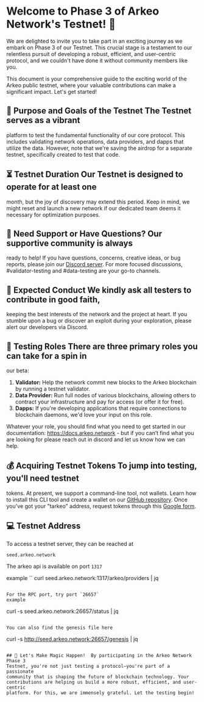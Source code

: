 # Welcome to Phase 3 of Arkeo Network's Testnet! 🚀

We are delighted to invite you to take part in an exciting journey as we
embark on Phase 3 of our Testnet. This crucial stage is a testament to our
relentless pursuit of developing a robust, efficient, and user-centric
protocol, and we couldn't have done it without community members like you. 

This document is your comprehensive guide to the exciting world of the Arkeo
public testnet, where your valuable contributions can make a significant
impact. Let's get started!

## 🎯 Purpose and Goals of the Testnet The Testnet serves as a vibrant
platform to test the fundamental functionality of our core protocol. This
includes validating network operations, data providers, and dapps that utilize
the data. However, note that we're saving the airdrop for a separate testnet,
specifically created to test that code. 

## ⏳ Testnet Duration Our Testnet is designed to operate for at least one
month, but the joy of discovery may extend this period. Keep in mind, we might
reset and launch a new network if our dedicated team deems it necessary for
optimization purposes.

## 🤔 Need Support or Have Questions?  Our supportive community is always
ready to help! If you have questions, concerns, creative ideas, or bug
reports, please join our [Discord server](https://discord.gg/wBcdVM53). For
more focused discussions, #validator-testing and #data-testing are your go-to
channels.

## 🤝 Expected Conduct We kindly ask all testers to contribute in good faith,
keeping the best interests of the network and the project at heart. If you
stumble upon a bug or discover an exploit during your exploration, please
alert our developers via Discord. 

## 🎩 Testing Roles There are three primary roles you can take for a spin in
our beta:

1. **Validator:** Help the network commit new blocks to the Arkeo blockchain
   by running a testnet validator.
2. **Data Provider:** Run full nodes of various blockchains, allowing others
   to contract your infrastructure and pay for access (or offer it for free).
3. **Dapps:** If you're developing applications that require connections to
   blockchain daemons, we'd love your input on this role.

Whatever your role, you should find what you need to get started in our
documentation: https://docs.arkeo.network - but if you can’t find what you are
looking for please reach out in discord and let us know how we can help.

## 💰 Acquiring Testnet Tokens To jump into testing, you'll need testnet
tokens. At present, we support a command-line tool, not wallets. Learn how to
install this CLI tool and create a wallet on our [GitHub
repository](https://github.com/arkeonetwork/arkeo#arkeo-binary). Once you've
got your "tarkeo" address, request tokens through this [Google
form](https://forms.gle/aM6sc73qtxenRxf37).

## 💻 Testnet Address
To access a testnet server, they can be reached at
```
seed.arkeo.network
```

The arkeo api is available on port `1317`

example
``
curl seed.arkeo.network:1317/arkeo/providers | jq
```

For the RPC port, try port `26657`
example
```
curl -s seed.arkeo.network:26657/status | jq
```

You can also find the genesis file here
```
curl -s http://seed.arkeo.network:26657/genesis | jq
```

## 🎉 Let's Make Magic Happen!  By participating in the Arkeo Network Phase 3
Testnet, you're not just testing a protocol—you're part of a passionate
community that is shaping the future of blockchain technology. Your
contributions are helping us build a more robust, efficient, and user-centric
platform. For this, we are immensely grateful. Let the testing begin!
